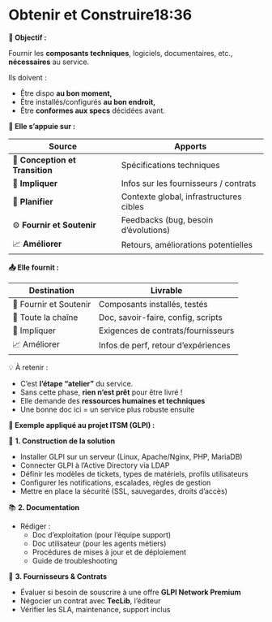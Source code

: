# Obtenir et Construire18:36

**🎯 Objectif :**

Fournir les **composants techniques**, logiciels, documentaires, etc., **nécessaires** au service.

Ils doivent :

- Être dispo **au bon moment,**
- Être installés/configurés **au bon endroit,**
- Être **conformes aux specs** décidées avant.

**🧩 Elle s’appuie sur :**

| **Source**                      | **Apports**                             |
|---------------------------------|-----------------------------------------|
| 🧱 **Conception et Transition** | Spécifications techniques               |
| 📃 **Impliquer**                | Infos sur les fournisseurs / contrats   |
| 🧭 **Planifier**                | Contexte global, infrastructures cibles |
| ⚙️ **Fournir et Soutenir**      | Feedbacks (bug, besoin d’évolutions)    |
| 📈 **Améliorer**                | Retours, améliorations potentielles     |



**📤 Elle fournit :**

| **Destination**        | **Livrable**                        |
|------------------------|-------------------------------------|
| 🔧 Fournir et Soutenir | Composants installés, testés        |
| 🧠 Toute la chaîne     | Doc, savoir-faire, config, scripts  |
| 📃 Impliquer           | Exigences de contrats/fournisseurs  |
| 📈 Améliorer           | Infos de perf, retour d’expériences |



💡 À retenir :

- C’est **l’étape “atelier”** du service.
- Sans cette phase, **rien n’est prêt** pour être livré !
- Elle demande des **ressources humaines et techniques**
- Une bonne doc ici = un service plus robuste ensuite

**🧪 Exemple appliqué au projet ITSM (GLPI) :**

🔨 **1. Construction de la solution**

- Installer GLPI sur un serveur (Linux, Apache/Nginx, PHP, MariaDB)
- Connecter GLPI à l’Active Directory via LDAP
- Définir les modèles de tickets, types de matériels, profils utilisateurs
- Configurer les notifications, escalades, règles de gestion
- Mettre en place la sécurité (SSL, sauvegardes, droits d’accès)

📚 **2. Documentation**

- Rédiger :
  - Doc d’exploitation (pour l’équipe support)
  - Doc utilisateur (pour les agents métiers)
  - Procédures de mises à jour et de déploiement
  - Guide de troubleshooting

🤝 **3. Fournisseurs & Contrats**

- Évaluer si besoin de souscrire à une offre **GLPI Network Premium**
- Négocier un contrat avec **TecLib**, l’éditeur
- Vérifier les SLA, maintenance, support inclus

